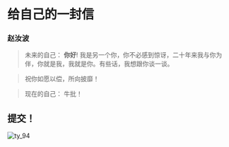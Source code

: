 # 给自己的一封信

### 赵汝波

> 未来的自己： **你好**! 我是另一个你，你不必感到惊讶，二十年来我与你为伴，你就是我，我就是你。有些话，我想跟你谈一谈。

> 祝你如愿以偿，所向披靡！

> 现在的自己： 牛批！

## 提交！

![ty_94](https://gitee.com/ru-bo-zhao/learn-images/raw/master/ty_94.jpg)
